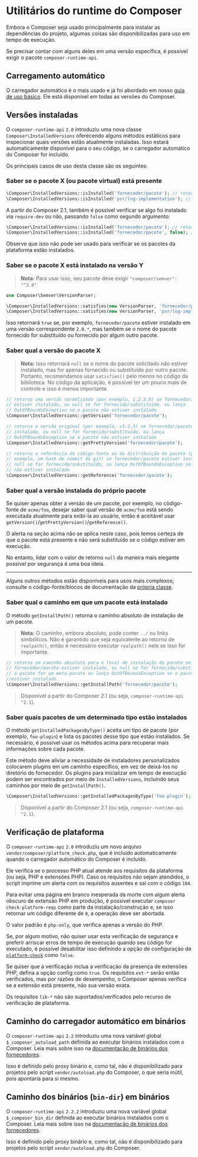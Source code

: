 <!--
source_url: https://github.com/composer/composer/blob/2.6/doc/07-runtime.md
revision: 31c7474cde1abe5bb5ea5bc9623c399797ba2f8e
status: ready
-->

# Utilitários do runtime do Composer

Embora o Composer seja usado principalmente para instalar as dependências do
projeto, algumas coisas são disponibilizadas para uso em tempo de execução.

Se precisar contar com alguns deles em uma versão específica, é possível exigir
o pacote `composer-runtime-api`.

## Carregamento automático

O carregador automático é o mais usado e já foi abordado em nosso [guia de uso
básico][1].
Ele está disponível em todas as versões do Composer.

## Versões instaladas

O `composer-runtime-api` `2.0` introduziu uma nova classe
`Composer\InstalledVersions` oferecendo alguns métodos estáticos para
inspecionar quais versões estão atualmente instaladas.
Isso estará automaticamente disponível para o seu código, se o carregador
automático do Composer for incluído.

Os principais casos de uso desta classe são os seguintes:

### Saber se o pacote X (ou pacote virtual) está presente

```php
\Composer\InstalledVersions::isInstalled('fornecedor/pacote'); // retorna booleano
\Composer\InstalledVersions::isInstalled('psr/log-implementation'); // retorna booleano
```

A partir do Composer 2.1, também é possível verificar se algo foi instalado via
`require-dev` ou não, passando `false` como segundo argumento:

```php
\Composer\InstalledVersions::isInstalled('fornecedor/pacote'); // retorna true assumindo que este pacote esteja instalado
\Composer\InstalledVersions::isInstalled('fornecedor/pacote', false); // retorna true se o fornecedor/pacote estiver em require, false se estiver em require-dev
```

Observe que isso não pode ser usado para verificar se os pacotes da plataforma
estão instalados.

### Saber se o pacote X está instalado na versão Y

> **Nota:** Para usar isso, seu pacote deve exigir `"composer/semver": "^3.0"`.

```php
use Composer\Semver\VersionParser;

\Composer\InstalledVersions::satisfies(new VersionParser, 'fornecedor/pacote', '2.0.*');
\Composer\InstalledVersions::satisfies(new VersionParser, 'psr/log-implementation', '^1.0');
```

Isso retornará `true` se, por exemplo, `fornecedor/pacote` estiver instalado em
uma versão correspondente `2.0.*`, mas também se o nome do pacote fornecido for
substituído ou fornecido por algum outro pacote.

### Saber qual a versão do pacote X

> **Nota:** Isso retornará `null` se o nome do pacote solicitado não estiver
> instalado, mas for apenas fornecido ou substituído por outro pacote.
> Portanto, recomendamos usar `satisfies()` pelo menos no código da biblioteca.
> No código da aplicação, é possível ter um pouco mais de controle e isso é
> menos importante.

```php
// retorna uma versão normalizada (por exemplo, 1.2.3.0) se fornecedor/pacote
// estiver instalado, ou null se for fornecido/substituído, ou lança
// OutOfBoundsException se o pacote não estiver instalado
\Composer\InstalledVersions::getVersion('fornecedor/pacote');
```

```php
// retorna a versão original (por exemplo, v1.2.3) se fornecedor/pacote estiver
// instalado, ou null se for fornecido/substituído, ou lança
// OutOfBoundsException se o pacote não estiver instalado
\Composer\InstalledVersions::getPrettyVersion('fornecedor/pacote');
```

```php
// retorna a referência do código-fonte ou da distribuição do pacote (por
// exemplo, um hash de commit do git) se fornecedor/pacote estiver instalado, ou
// null se for fornecido/substituído, ou lança OutOfBoundsException se o pacote
// não estiver instalado
\Composer\InstalledVersions::getReference('fornecedor/pacote');
```

### Saber qual a versão instalada do próprio pacote

Se quiser apenas obter a versão de um pacote, por exemplo, no código-fonte de
`acme/foo`, desejar saber qual versão de `acme/foo` está sendo executada
atualmente para exibi-la ao usuário, então é aceitável usar
`getVersion()`/`getPrettyVersion()`/`getReference()`.

O alerta na seção acima não se aplica neste caso, pois temos certeza de que o
pacote está presente e não será substituído se o código estiver em execução.

No entanto, lidar com o valor de retorno `null` da maneira mais elegante
possível por segurança é uma boa ideia.

----

Alguns outros métodos estão disponíveis para usos mais complexos; consulte o
código-fonte/blocos de documentação da [própria classe][2].

### Saber qual o caminho em que um pacote está instalado

O método `getInstallPath()` retorna o caminho absoluto de instalação de um pacote.

> **Nota:** O caminho, embora absoluto, pode conter `../` ou links simbólicos.
> Não é garantido que seja equivalente ao retorno de `realpath()`, então é
> necessário executar `realpath()` nele se isso for importante.

```php
// retorna um caminho absoluto para o local de instalação do pacote se
// fornecedor/pacote estiver instalado, ou null se for fornecido/substituído, ou
// o pacote for um meta-pacote ou lança OutOfBoundsException se o pacote não
//estiver instalado
\Composer\InstalledVersions::getInstallPath('fornecedor/pacote');
```

> Disponível a partir do Composer 2.1 (ou seja, `composer-runtime-api ^2.1`).

### Saber quais pacotes de um determinado tipo estão instalados

O método `getInstalledPackagesByType()` aceita um tipo de pacote (por exemplo,
`foo-plugin`) e lista os pacotes desse tipo que estão instalados.
Se necessário, é possível usar os métodos acima para recuperar mais informações
sobre cada pacote.

Este método deve aliviar a necessidade de instaladores personalizados colocarem
plugins em um caminho específico, em vez de deixá-los no diretório do
fornecedor.
Os plugins para inicializar em tempo de execução podem ser encontrados por meio
de `InstalledVersions`, incluindo seus caminhos por meio de `getInstallPath()`.

```php
\Composer\InstalledVersions::getInstalledPackagesByType('foo-plugin');
```

> Disponível a partir do Composer 2.1 (ou seja, `composer-runtime-api ^2.1`).

## Verificação de plataforma

O `composer-runtime-api` `2.0` introduziu um novo arquivo
`vendor/composer/platform_check.php`, que é incluído automaticamente quando o
carregador automático do Composer é incluído.

Ele verifica se o processo PHP atual atende aos requisitos da plataforma (ou
seja, PHP e extensões PHP).
Caso os requisitos não sejam atendidos, o script imprime um alerta com os
requisitos ausentes e sai com o código `104`.

Para evitar uma página em branco inesperada da morte com algum alerta obscuro de
extensão PHP em produção, é possível executar `composer check-platform-reqs`
como parte da instalação/construção e, se isso retornar um código diferente de
`0`, a operação deve ser abortada.

O valor padrão é `php-only`, que verifica apenas a versão do PHP.

Se, por algum motivo, não quiser usar esta verificação de segurança e preferir
arriscar erros de tempo de execução quando seu código for executado, é possível
desabilitar isso definindo a opção de configuração de [`platform-check`][3] como
`false`.

Se quiser que a verificação inclua a verificação da presença de extensões PHP,
defina a opção config como `true`.
Os requisitos `ext-*` serão então verificados, mas por razões de desempenho, o
Composer apenas verifica se a extensão está presente, não sua versão exata.

Os requisitos `lib-*` não são suportados/verificados pelo recurso de verificação
de plataforma.

## Caminho do carregador automático em binários

O `composer-runtime-api` `2.2` introduziu uma nova variável global
`$_composer_autoload_path` definida ao executar binários instalados com o
Composer.
Leia mais sobre isso na [documentação de binários dos fornecedores][4].

Isso é definido pelo proxy binário e, como tal, não é disponibilizado para
projetos pelo script `vendor/autoload.php` do Composer, o que seria inútil, pois
apontaria para si mesmo.

## Caminho dos binários (`bin-dir`) em binários

O `composer-runtime-api` `2.2.2` introduziu uma nova variável global
`$_composer_bin_dir` definida ao executar binários instalados com o Composer.
Leia mais sobre isso na [documentação de binários dos fornecedores][5].

Isso é definido pelo proxy binário e, como tal, não é disponibilizado para
projetos pelo script `vendor/autoload.php` do Composer.

[1]: uso-basico.md#autoloading

[2]: https://github.com/composer/composer/blob/main/src/Composer/InstalledVersions.php

[3]: config.md#platform-check

[4]: articles/vendor-binaries.md#finding-the-composer-autoloader-from-a-binary

[5]: articles/vendor-binaries.md#finding-the-composer-bin-dir-from-a-binary

